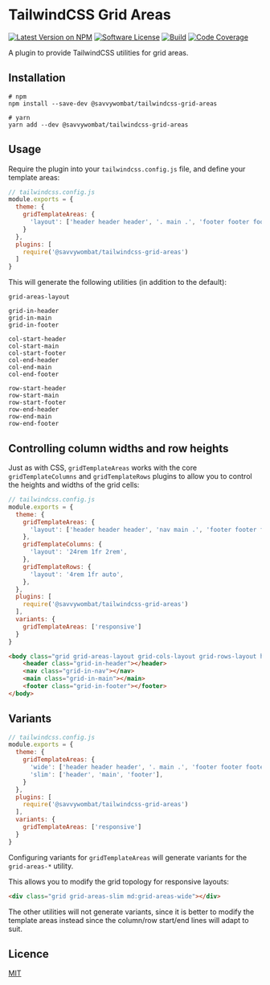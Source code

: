 # TailwindCSS Grid Areas

[![Latest Version on NPM](https://img.shields.io/npm/v/@savvywombat/tailwindcss-grid-areas)](https://www.npmjs.com/package/@savvywombat/tailwindcss-areas)
[![Software License](https://img.shields.io/badge/license-MIT-brightgreen.svg)](https://github.com/SavvyWombat/tailwindcss-grid-areas/blob/main/LICENSE)
[![Build](https://img.shields.io/github/workflow/status/SavvyWombat/tailwindcss-grid-areas/Test?label=build)](https://github.com/SavvyWombat/tailwindcss-grid-areas/actions)
[![Code Coverage](https://codecov.io/gh/SavvyWombat/tailwindcss-grid-areas/branch/main/graph/badge.svg)](https://codecov.io/gh/SavvyWombat/tailwindcss-grid-areas)

A plugin to provide TailwindCSS utilities for grid areas.

## Installation

```
# npm
npm install --save-dev @savvywombat/tailwindcss-grid-areas

# yarn
yarn add --dev @savvywombat/tailwindcss-grid-areas
```

## Usage

Require the plugin into your `tailwindcss.config.js` file, and define your template areas:

```javascript
// tailwindcss.config.js
module.exports = {
  theme: {
    gridTemplateAreas: {
      'layout': ['header header header', '. main .', 'footer footer footer']
    }
  },
  plugins: [
    require('@savvywombat/tailwindcss-grid-areas')
  ]
}
```

This will generate the following utilities (in addition to the default):

```
grid-areas-layout

grid-in-header
grid-in-main
grid-in-footer

col-start-header
col-start-main
col-start-footer
col-end-header
col-end-main
col-end-footer

row-start-header
row-start-main
row-start-footer
row-end-header
row-end-main
row-end-footer
```

## Controlling column widths and row heights

Just as with CSS, `gridTemplateAreas` works with the core `gridTemplateColumns` and `gridTemplateRows` plugins to allow you to control the heights and widths of the grid cells:

```javascript
// tailwindcss.config.js
module.exports = {
  theme: {
    gridTemplateAreas: {
      'layout': ['header header header', 'nav main .', 'footer footer footer']
    },
    gridTemplateColumns: {
      'layout': '24rem 1fr 2rem',
    },
    gridTemplateRows: {
      'layout': '4rem 1fr auto',
    },
  },
  plugins: [
    require('@savvywombat/tailwindcss-grid-areas')
  ],
  variants: {
    gridTemplateAreas: ['responsive']
  }
}
```

```html
<body class="grid grid-areas-layout grid-cols-layout grid-rows-layout h-full">
    <header class="grid-in-header"></header>
    <nav class="grid-in-nav"></nav>
    <main class="grid-in-main"></main>
    <footer class="grid-in-footer"></footer>
</body>
```

## Variants

```javascript
// tailwindcss.config.js
module.exports = {
  theme: {
    gridTemplateAreas: {
      'wide': ['header header header', '. main .', 'footer footer footer'],
      'slim': ['header', 'main', 'footer'],
    }
  },
  plugins: [
    require('@savvywombat/tailwindcss-grid-areas')
  ],
  variants: {
    gridTemplateAreas: ['responsive']
  }
}
```

Configuring variants for `gridTemplateAreas` will generate variants for the `grid-areas-*` utility.

This allows you to modify the grid topology for responsive layouts:

```html
<div class="grid grid-areas-slim md:grid-areas-wide"></div>
```

The other utilities will not generate variants, since it is better to modify the template areas instead since the column/row start/end lines will adapt to suit.

## Licence

[MIT](https://github.com/SavvyWombat/tailwindcss-grid-areas/blob/main/LICENSE)
